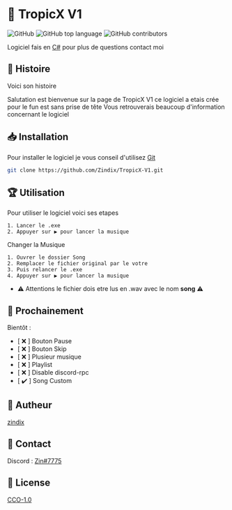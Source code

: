 # 🌴 TropicX V1
   
![GitHub](https://img.shields.io/github/license/Zindix/TropicX-V1) ![GitHub top language](https://img.shields.io/github/languages/top/Zindix/TropicX-V1) ![GitHub contributors](https://img.shields.io/github/contributors/Zindix/TropicX-V1)
    
Logiciel fais en [C#](https://learn.microsoft.com/fr-fr/dotnet/csharp/) pour plus de questions contact moi
  
   
## 🏰 Histoire
Voici son histoire
   
Salutation est bienvenue sur la page de TropicX V1 ce logiciel a etais crée pour le fun est sans prise de tête
Vous retrouverais beaucoup d'information concernant le logiciel
  
  
## 📥 Installation 

Pour installer le logiciel je vous conseil d'utilisez [Git](https://git-scm.com/)

```bash
git clone https://github.com/Zindix/TropicX-V1.git
```
 
  
## 🏆 Utilisation

Pour utiliser le logiciel voici ses etapes

```
1. Lancer le .exe
2. Appuyer sur ▶ pour lancer la musique
```

Changer la Musique

```
1. Ouvrer le dossier Song
2. Remplacer le fichier original par le votre
3. Puis relancer le .exe
4. Appuyer sur ▶ pour lancer la musique
```

- ⚠️ Attentions le fichier dois etre lus en .wav avec le nom **song** ⚠️

  
## 📮 Prochainement
   
   Bientôt :
   
- [ ❌ ] Bouton Pause
- [ ❌ ] Bouton Skip
- [ ❌ ] Plusieur musique
- [ ❌ ] Playlist
- [ ❌ ] Disable discord-rpc
- [ ✔️ ] Song Custom
   
  
## 👥 Autheur
    
[zindix](https://github.com/Zindix)
  
   
## 💭 Contact
    
Discord : [Zin#7775](https://discord.com/)
  
  
## 🔩 License
  
[CCO-1.0](https://creativecommons.org/publicdomain/zero/1.0/)
